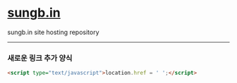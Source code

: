 
# [sungb.in](https://sungb.in)

sungb.in site hosting repository

---

### 새로운 링크 추가 양식

```html
<script type="text/javascript">location.href = ' ';</script>
```
